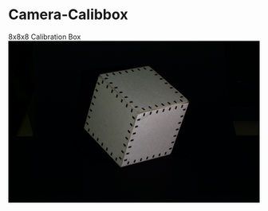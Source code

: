 # Camera-Calibbox

8x8x8 Calibration Box
![](https://github.com/elerac/Camera-Calibbox/blob/master/calib.png)

